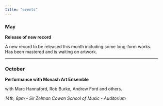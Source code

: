 ```yaml
---
title: "events"
---
```


### May

**Release of new record**

A new record to be released this month including some long-form works. Has been mastered and is waiting on artwork.

---

### October


**Performance with Monash Art Ensemble**

with Marc Hannaford, Rob Burke, Andrew Ford and others.

_14th, 8pm - Sir Zelman Cowan School of Music - Auditorium_
